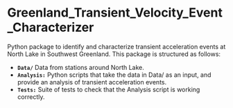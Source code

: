 # Greenland_Transient_Velocity_Event_Characterizer
Python package to identify and characterize transient acceleration events at North Lake in Southwest Greenland. This package is structured as follows:

- **`Data/`** Data from stations around North Lake.
- **`Analysis:`** Python scripts that take the data in Data/ as an input, and provide an analysis of transient acceleration events.
- **`Tests:`** Suite of tests to check that the Analysis script is working correctly.
